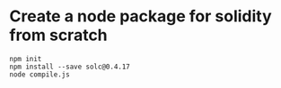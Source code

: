 # Create a node package for solidity from scratch

```
npm init
npm install --save solc@0.4.17
node compile.js
```
